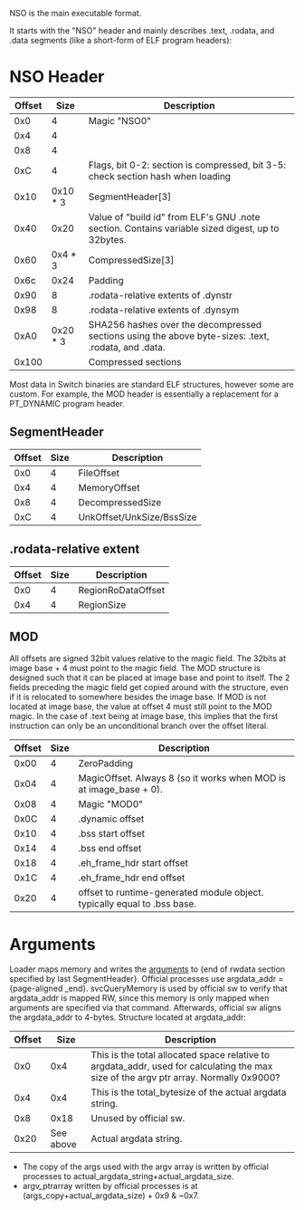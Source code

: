 NSO is the main executable format.

It starts with the "NSO" header and mainly describes .text, .rodata, and
.data segments (like a short-form of ELF program
headers):

# NSO Header

| Offset | Size      | Description                                                                                         |
| ------ | --------- | --------------------------------------------------------------------------------------------------- |
| 0x0    | 4         | Magic "NSO0"                                                                                        |
| 0x4    | 4         |                                                                                                     |
| 0x8    | 4         |                                                                                                     |
| 0xC    | 4         | Flags, bit 0-2: section is compressed, bit 3-5: check section hash when loading                     |
| 0x10   | 0x10 \* 3 | SegmentHeader\[3\]                                                                                  |
| 0x40   | 0x20      | Value of "build id" from ELF's GNU .note section. Contains variable sized digest, up to 32bytes.    |
| 0x60   | 0x4 \* 3  | CompressedSize\[3\]                                                                                 |
| 0x6c   | 0x24      | Padding                                                                                             |
| 0x90   | 8         | .rodata-relative extents of .dynstr                                                                 |
| 0x98   | 8         | .rodata-relative extents of .dynsym                                                                 |
| 0xA0   | 0x20 \* 3 | SHA256 hashes over the decompressed sections using the above byte-sizes: .text, .rodata, and .data. |
| 0x100  |           | Compressed sections                                                                                 |

Most data in Switch binaries are standard ELF structures, however some
are custom. For example, the MOD header is essentially a replacement for
a PT\_DYNAMIC program header.

## SegmentHeader

| Offset | Size | Description               |
| ------ | ---- | ------------------------- |
| 0x0    | 4    | FileOffset                |
| 0x4    | 4    | MemoryOffset              |
| 0x8    | 4    | DecompressedSize          |
| 0xC    | 4    | UnkOffset/UnkSize/BssSize |

## .rodata-relative extent

| Offset | Size | Description        |
| ------ | ---- | ------------------ |
| 0x0    | 4    | RegionRoDataOffset |
| 0x4    | 4    | RegionSize         |

## MOD

All offsets are signed 32bit values relative to the magic field. The
32bits at image base + 4 must point to the magic field. The MOD
structure is designed such that it can be placed at image base and point
to itself. The 2 fields preceding the magic field get copied around with
the structure, even if it is relocated to somewhere besides the image
base. If MOD is not located at image base, the value at offset 4 must
still point to the MOD magic. In the case of .text being at image base,
this implies that the first instruction can only be an unconditional
branch over the offset
literal.

| Offset | Size | Description                                                              |
| ------ | ---- | ------------------------------------------------------------------------ |
| 0x00   | 4    | ZeroPadding                                                              |
| 0x04   | 4    | MagicOffset. Always 8 (so it works when MOD is at image\_base + 0).      |
| 0x08   | 4    | Magic "MOD0"                                                             |
| 0x0C   | 4    | .dynamic offset                                                          |
| 0x10   | 4    | .bss start offset                                                        |
| 0x14   | 4    | .bss end offset                                                          |
| 0x18   | 4    | .eh\_frame\_hdr start offset                                             |
| 0x1C   | 4    | .eh\_frame\_hdr end offset                                               |
| 0x20   | 4    | offset to runtime-generated module object. typically equal to .bss base. |

# Arguments

Loader maps memory and writes the
[arguments](Loader%20services#AddProcessToLaunchQueue.md##AddProcessToLaunchQueue "wikilink")
to {end of rwdata section specified by last SegmentHeader}. Official
processes use argdata\_addr = {page-aligned \_end}. svcQueryMemory is
used by official sw to verify that argdata\_addr is mapped RW, since
this memory is only mapped when arguments are specified via that
command. Afterwards, official sw aligns the argdata\_addr to 4-bytes.
Structure located at
argdata\_addr:

| Offset | Size      | Description                                                                                                                            |
| ------ | --------- | -------------------------------------------------------------------------------------------------------------------------------------- |
| 0x0    | 0x4       | This is the total allocated space relative to argdata\_addr, used for calculating the max size of the argv ptr array. Normally 0x9000? |
| 0x4    | 0x4       | This is the total\_bytesize of the actual argdata string.                                                                              |
| 0x8    | 0x18      | Unused by official sw.                                                                                                                 |
| 0x20   | See above | Actual argdata string.                                                                                                                 |

  - The copy of the args used with the argv array is written by official
    processes to actual\_argdata\_string+actual\_argdata\_size.
  - argv\_ptrarray written by official processes is at
    (args\_copy+actual\_argdata\_size) + 0x9 & ~0x7.
